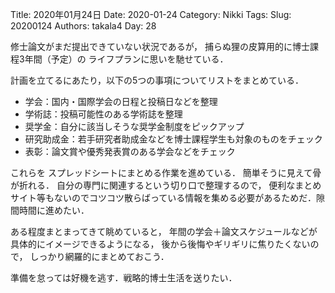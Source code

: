 ﻿Title: 2020年01月24日
Date: 2020-01-24
Category: Nikki
Tags: 
Slug: 20200124
Authors: takala4
Day: 28


修士論文がまだ提出できていない状況であるが，
捕らぬ狸の皮算用的に博士課程3年間（予定）の
ライフプランに思いを馳せている．


計画を立てるにあたり，以下の5つの事項についてリストをまとめている．


* 学会：国内・国際学会の日程と投稿日などを整理
* 学術誌：投稿可能性のある学術誌を整理
* 奨学金：自分に該当しそうな奨学金制度をピックアップ
* 研究助成金：若手研究者助成金などを博士課程学生も対象のものをチェック
* 表彰：論文賞や優秀発表賞のある学会などをチェック

これらを
スプレッドシートにまとめる作業を進めている．
簡単そうに見えて骨が折れる．
自分の専門に関連するという切り口で整理するので，
便利なまとめサイト等もないのでコツコツ散らばっている情報を集める必要があるためだ．隙間時間に進めたい．



ある程度まとまってきて眺めていると，
年間の学会＋論文スケジュールなどが具体的にイメージできるようになる，
後から後悔やギリギリに焦りたくないので，
しっかり網羅的にまとめておこう．


準備を怠っては好機を逃す．戦略的博士生活を送りたい．